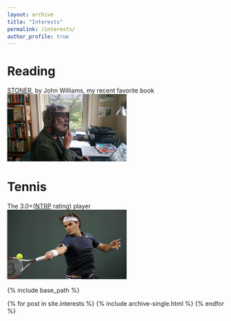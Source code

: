 ```yaml
---
layout: archive
title: "Interests"
permalink: /interests/
author_profile: true
---
```


# Reading
[STONER](https://book.douban.com/subject/2965032/), by John Williams, my recent favorite book <br/><img src='/images/stoner41.jpg' width='55%'>

# Tennis
The 3.0+([NTRP](https://www.usta.com/en/home/coach-organize/tennis-tool-center/run-usta-programs/national/understanding-ntrp-ratings.html) rating) player <br/><img src='/images/federa.jpg' width='55%'>


{% include base_path %}

{% for post in site.interests %}
  {% include archive-single.html %}
{% endfor %}

